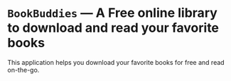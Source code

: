 # `BookBuddies` — A Free online library to download and read your favorite books

This application helps you download your favorite books for free and read on-the-go.
